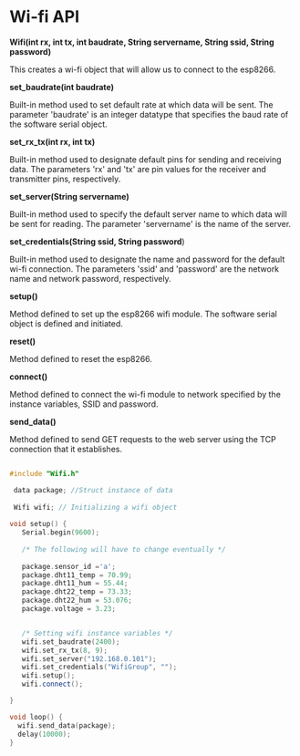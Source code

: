 # Wi-fi API

**Wifi(int rx, int tx, int baudrate, String servername, String ssid, String password)**

 This creates a wi-fi object that will allow us to connect to the esp8266.

**set\_baudrate(int baudrate)**

Built-in method used to set default rate at which data will be sent. The parameter &#39;baudrate&#39; is an integer datatype that specifies the baud rate of the software serial object.

**set\_rx\_tx(int rx, int tx)**

Built-in method used to designate default pins for sending and receiving data. The parameters &#39;rx&#39; and &#39;tx&#39; are pin values for the receiver and transmitter pins, respectively.

**set\_server(String servername)**



Built-in method used to specify the default server name to which data will be sent for reading. The parameter &#39;servername&#39; is the name of the server.



**set\_credentials(String ssid, String password**)

Built-in method used to designate the name and password for the default wi-fi connection. The parameters &#39;ssid&#39; and &#39;password&#39; are the network name and network password, respectively.

**setup()**

Method defined to set up the esp8266 wifi module. The software serial object is defined and initiated.



**reset()**

Method defined to reset the esp8266.



**connect()**

Method defined to connect the wi-fi module to network specified by the instance variables, SSID and password.



**send\_data()**

Method defined to send GET requests to the web server using the TCP connection that it establishes.

```cpp

#include "Wifi.h"

 data package; //Struct instance of data
 
 Wifi wifi; // Initializing a wifi object
 
void setup() {
   Serial.begin(9600);
   
   /* The following will have to change eventually */ 
   
   package.sensor_id ='a';
   package.dht11_temp = 70.99;
   package.dht11_hum = 55.44;
   package.dht22_temp = 73.33;
   package.dht22_hum = 53.076;
   package.voltage = 3.23;


   /* Setting wifi instance variables */
   wifi.set_baudrate(2400);
   wifi.set_rx_tx(8, 9);
   wifi.set_server("192.168.0.101");
   wifi.set_credentials("WifiGroup", "");
   wifi.setup();
   wifi.connect();

}

void loop() {
  wifi.send_data(package);
  delay(10000);
}
